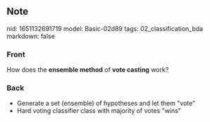 ## Note
nid: 1651132691719
model: Basic-02d89
tags: 02_classification_bda
markdown: false

### Front
How does the <b>ensemble method</b> of <b>vote casting</b> work?

### Back
<ul>
  <li>Generate a set (ensemble) of hypotheses and let them "vote"
  <li>Hard voting classifier class with majority of votes "wins"
</ul>
